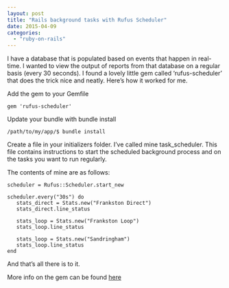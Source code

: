 ```yaml
---
layout: post
title: "Rails background tasks with Rufus Scheduler"
date: 2015-04-09
categories: 
  - "ruby-on-rails"
---
```


I have a database that is populated based on events that happen in real-time. I wanted to view the output of reports from that database on a regular basis (every 30 seconds). I found a lovely little gem called ‘rufus-scheduler’ that does the trick nice and neatly. Here’s how it worked for me.

Add the gem to your Gemfile

```
gem 'rufus-scheduler'
```

Update your bundle with bundle install

```
/path/to/my/app/$ bundle install
```

Create a file in your initializers folder. I’ve called mine task\_scheduler. This file contains instructions to start the scheduled background process and on the tasks you want to run regularly.

The contents of mine are as follows:

```
scheduler = Rufus::Scheduler.start_new

scheduler.every("30s") do
   stats_direct = Stats.new("Frankston Direct")
   stats_direct.line_status

   stats_loop = Stats.new("Frankston Loop")
   stats_loop.line_status

   stats_loop = Stats.new("Sandringham")
   stats_loop.line_status
end
```

And that’s all there is to it.

More info on the gem can be found [here](https://rubygems.org/gems/rufus-scheduler)
